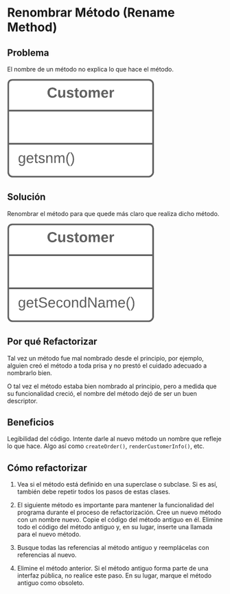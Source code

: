# Renombrar Método (Rename Method)

## Problema

El nombre de un método no explica lo que hace el método.

![imagen](/RefactoringPattern/assets/Rename%20Method%20-%20Before.png)

## Solución

Renombrar el método para que quede más claro que realiza dicho método.

![imagen](/RefactoringPattern/assets/Rename%20Method%20-%20After.png)

## Por qué Refactorizar
Tal vez un método fue mal nombrado desde el principio, por ejemplo, 
alguien creó el método a toda prisa y no prestó el cuidado adecuado a nombrarlo bien.

O tal vez el método estaba bien nombrado al principio, 
pero a medida que su funcionalidad creció, el nombre del método dejó de ser un buen descriptor.

## Beneficios

Legibilidad del código. Intente darle al nuevo método un nombre que refleje lo que hace. 
Algo así como `createOrder()`, `renderCustomerInfo()`, etc.

## Cómo refactorizar

1. Vea si el método está definido en una superclase o subclase. 
Si es así, también debe repetir todos los pasos de estas clases.

2. El siguiente método es importante para mantener la funcionalidad del programa durante el proceso de refactorización. 
Cree un nuevo método con un nombre nuevo. Copie el código del método antiguo en él. 
Elimine todo el código del método antiguo y, en su lugar, inserte una llamada para el nuevo método.

3. Busque todas las referencias al método antiguo y reemplácelas con referencias al nuevo.

4. Elimine el método anterior. Si el método antiguo forma parte de una interfaz pública, no realice este paso. 
En su lugar, marque el método antiguo como obsoleto.
